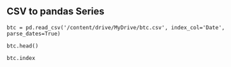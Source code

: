 ## CSV to pandas Series

	btc = pd.read_csv('/content/drive/MyDrive/btc.csv', index_col='Date', parse_dates=True)

	btc.head()

	btc.index